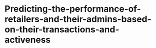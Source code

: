 # Predicting-the-performance-of-retailers-and-their-admins-based-on-their-transactions-and-activeness
